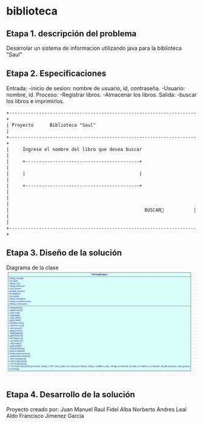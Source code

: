 # biblioteca

## Etapa 1. descripción del problema 
Desarrolar un sistema de informacion utilizando java para la biblioteca "Saul"

## Etapa 2. Especificaciones
Entrada:
-inicio de sesion: nombre de usuario, id, contraseña.
-Usuario: nombre, id.
Proceso:
-Registrar libros.
-Almacenar los libros.
Salida:
-buscar los libros e imprimirlos.

~~~
+---------------------------------------------------------------------+
| Proyecto      Biblioteca "Saul"                                     | 
+---------------------------------------------------------------------+
|     Ingrese el nombre del libro que desea buscar                    |
|     +------------------------------------------+                    |
|     |                                          |                    |
|     +------------------------------------------+                    |
|                                                                     |
|                                                  BUSCAR🔎           |
|                                                                     |
+---------------------------------------------------------------------+

~~~
## Etapa 3. Diseño de la solución
Diagrama de la clase
![](https://github.com/juanMaAM/Final_Project/blob/main/T5-FinalProject.png)
## Etapa 4. Desarrollo de la solución

Proyecto creado por:
Juan Manuel
Raul Fidel Alba
Norberto Andres Leal
Aldo Francisco Jimenez Garcia
